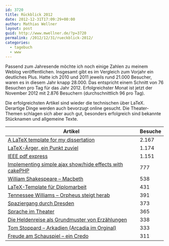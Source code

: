 ```yaml
---
id: 3720
title: Rückblick 2012
date: 2012-12-31T17:09:29+00:00
author: Mathias Wellner
layout: post
guid: http://www.mwellner.de/?p=3720
permalink: /2012/12/31/rueckblick-2012/
categories:
  - tagebuch
  - www
---
```

Passend zum Jahresende möchte ich noch einige Zahlen zu meinem Weblog veröffentlichen. Insgesamt gibt es im Vergleich zum Vorjahr ein deutliches Plus. Hatte ich 2010 und 2011 jeweils rund 21.000 Besucher, waren es in diesem Jahr knapp 28.000. Das entspricht einem Schnitt von 76 Besuchen pro Tag für das Jahr 2012. Erfolgreichster Monat ist jetzt der November 2012 mit 2.876 Besuchern (durchschnittlich 96 pro Tag). 

Die erfolgreichsten Artikel sind wieder die technischen über LaTeX. Derartige Dinge werden auch bevorzugt online gesucht. Die Theater-Themen schlagen sich aber auch gut, besonders erfolgreich sind bekannte Stücknamen und allgemeine Texte. 

| Artikel                                                                                                                                                       | Besuche |
| ------------------------------------------------------------------------------------------------------------------------------------------------------------- | ------- |
| [A LaTeX template for my dissertation](http://www.mwellner.de/2009/05/11/a-latex-template-for-my-dissertation/?lang=en)                                       | 2.167   |
| [LaTeX-​​Ärger, ein Punkt zuviel](http://www.mwellner.de/2005/03/28/latex-arger-ein-punkt-zuviel/)                                                            | 1.174   |
| [IEEE pdf express](http://www.mwellner.de/2007/06/28/ieee-pdf-express/)                                                                                       | 1.151   |
| [Implementing simple ajax show/​hide effects with cakePHP](http://www.mwellner.de/2010/04/15/implementing-simple-ajax-showhide-effects-with-cakephp/?lang=en) | 777     |
| [William Shakespeare – Macbeth](http://www.mwellner.de/2011/01/30/macbeth-shakespeare/)                                                                       | 538     |
| [LaTeX-​​Template für Diplomarbeit](http://www.mwellner.de/2006/11/23/latex-template-fuer-diplomarbeit/)                                                      | 431     |
| [Tennessee Williams &ndash; Orpheus steigt herab](http://www.mwellner.de/2010/02/05/tennessee-williams-orpheus-steigt-herab/)                                 | 391     |
| [Spaziergang durch Dresden](http://www.mwellner.de/2009/02/23/spaziergang-durch-dresden/)                                                                     | 373     |
| [Sprache im Theater](http://www.mwellner.de/2010/03/07/sprache-im-theater/)                                                                                   | 365     |
| [Die Heldenreise als Grundmuster von Erzählungen](http://www.mwellner.de/2011/08/23/die-heldenreise-als-grundmuster-von-erzahlungen/)                         | 338     |
| [Tom Stoppard – Arkadien (Arcadia im Orginal)](http://www.mwellner.de/2008/12/22/tom-stoppard-arkadien-arcadia/)                                              | 333     |
| [Freude am Schauspiel – ein Credo](http://www.mwellner.de/2009/06/17/freude-am-schauspiel-ein-credo/)                                                         | 311     |